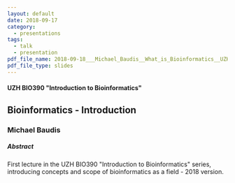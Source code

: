```yaml
---
layout: default
date: 2018-09-17
category:
  - presentations
tags:
  - talk
  - presentation
pdf_file_name: 2018-09-18___Michael_Baudis__What_is_Bioinformatics__UZH_BIO390.pdf
pdf_file_type: slides
---
```


#### UZH BIO390 "Introduction to Bioinformatics"
## Bioinformatics - Introduction
### Michael Baudis

##### Abstract

First lecture in the UZH BIO390 "Introduction to Bioinformatics" series, introducing concepts and scope of bioinformatics as a field - 2018 version.